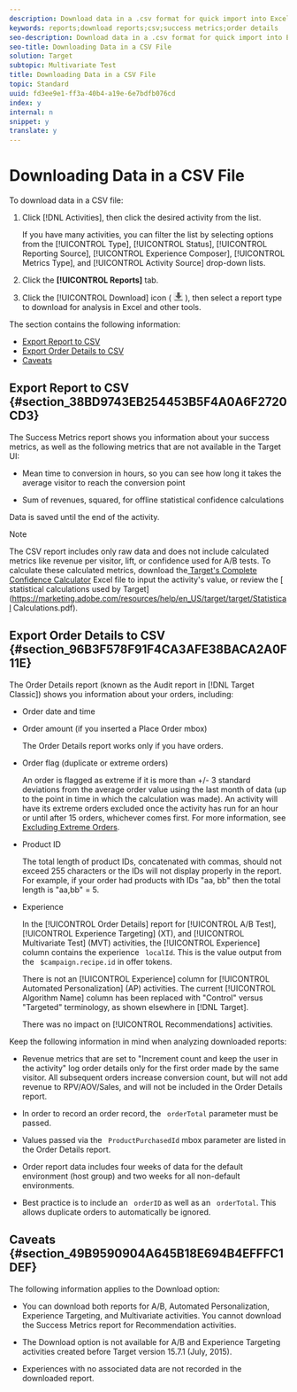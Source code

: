 ```yaml
---
description: Download data in a .csv format for quick import into Excel, Access, or other data analysis programs.
keywords: reports;download reports;csv;success metrics;order details
seo-description: Download data in a .csv format for quick import into Excel, Access, or other data analysis programs.
seo-title: Downloading Data in a CSV File
solution: Target
subtopic: Multivariate Test
title: Downloading Data in a CSV File
topic: Standard
uuid: fd3ee9e1-ff3a-40b4-a19e-6e7bdfb076cd
index: y
internal: n
snippet: y
translate: y
---
```


# Downloading Data in a CSV File

To download data in a CSV file: 


1. Click [!DNL  Activities], then click the desired activity from the list. 

   If you have many activities, you can filter the list by selecting options from the [!UICONTROL  Type], [!UICONTROL  Status], [!UICONTROL  Reporting Source], [!UICONTROL  Experience Composer], [!UICONTROL  Metrics Type], and [!UICONTROL  Activity Source] drop-down lists. 

1. Click the **[!UICONTROL  Reports]** tab. 

1. Click the [!UICONTROL  Download] icon (  ![](assets/icon_download_report.png) ), then select a report type to download for analysis in Excel and other tools. 



The section contains the following information: 


* [ Export Report to CSV](../c_reports/c_downloading-data-in-csv-file.md#section_38BD9743EB254453B5F4A0A6F2720CD3)
* [ Export Order Details to CSV](../c_reports/c_downloading-data-in-csv-file.md#section_96B3F578F91F4CA3AFE38BACA2A0F11E)
* [ Caveats](../c_reports/c_downloading-data-in-csv-file.md#section_49B9590904A645B18E694B4EFFFC1DEF)


## Export Report to CSV {#section_38BD9743EB254453B5F4A0A6F2720CD3}

The Success Metrics report shows you information about your success metrics, as well as the following metrics that are not available in the Target UI: 


* Mean time to conversion in hours, so you can see how long it takes the average visitor to reach the conversion point 

* Sum of revenues, squared, for offline statistical confidence calculations 



Data is saved until the end of the activity. 


>[!NOTE]
>
>The CSV report includes only raw data and does not include calculated metrics like revenue per visitor, lift, or confidence used for A/B tests. To calculate these calculated metrics, download the[ Target's Complete Confidence Calculator](https://marketing.adobe.com/resources/help/en_US/target/target/complete_confidence_calculator.xlsx) Excel file to input the activity's value, or review the [ statistical calculations used by Target](https://marketing.adobe.com/resources/help/en_US/target/target/Statistical Calculations.pdf). 



## Export Order Details to CSV {#section_96B3F578F91F4CA3AFE38BACA2A0F11E}

The Order Details report (known as the Audit report in [!DNL  Target Classic]) shows you information about your orders, including: 


* Order date and time 

* Order amount (if you inserted a Place Order mbox) 

  The Order Details report works only if you have orders. 

* Order flag (duplicate or extreme orders) 

  An order is flagged as extreme if it is more than +/- 3 standard deviations from the average order value using the last month of data (up to the point in time in which the calculation was made). An activity will have its extreme orders excluded once the activity has run for an hour or until after 15 orders, whichever comes first. For more information, see [ Excluding Extreme Orders](../c_reports/c_report-settings/t_excluding_extreme_orders.md#task_2AE7743FFCDD466DAEEB720BE5F33DAA). 

* Product ID 

  The total length of product IDs, concatenated with commas, should not exceed 255 characters or the IDs will not display properly in the report. For example, if your order had products with IDs "aa, bb" then the total length is "aa,bb" = 5. 

* Experience 

  In the [!UICONTROL  Order Details] report for [!UICONTROL  A/B Test], [!UICONTROL  Experience Targeting] (XT), and [!UICONTROL  Multivariate Test] (MVT) activities, the [!UICONTROL  Experience] column contains the experience ` localId`. This is the value output from the ` $campaign.recipe.id` in offer tokens. 

  There is not an [!UICONTROL  Experience] column for [!UICONTROL  Automated Personalization] (AP) activities. The current [!UICONTROL  Algorithm Name] column has been replaced with "Control" versus "Targeted" terminology, as shown elsewhere in [!DNL  Target]. 

  There was no impact on [!UICONTROL  Recommendations] activities. 



Keep the following information in mind when analyzing downloaded reports: 


* Revenue metrics that are set to "Increment count and keep the user in the activity" log order details only for the first order made by the same visitor. All subsequent orders increase conversion count, but will not add revenue to RPV/AOV/Sales, and will not be included in the Order Details report. 

* In order to record an order record, the ` orderTotal` parameter must be passed. 

* Values passed via the ` ProductPurchasedId` mbox parameter are listed in the Order Details report. 

* Order report data includes four weeks of data for the default environment (host group) and two weeks for all non-default environments. 

* Best practice is to include an ` orderID` as well as an ` orderTotal`. This allows duplicate orders to automatically be ignored. 



## Caveats {#section_49B9590904A645B18E694B4EFFFC1DEF}

The following information applies to the Download option: 


* You can download both reports for A/B, Automated Personalization, Experience Targeting, and Multivariate activities. You cannot download the Success Metrics report for Recommendation activities. 

* The Download option is not available for A/B and Experience Targeting activities created before Target version 15.7.1 (July, 2015). 

* Experiences with no associated data are not recorded in the downloaded report. 


